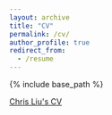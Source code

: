 ```yaml
---
layout: archive
title: "CV"
permalink: /cv/
author_profile: true
redirect_from:
  - /resume
---
```


{% include base_path %}

[Chris Liu's CV](https://storage.googleapis.com/chrisliu298/cv_chrisliu.pdf)
